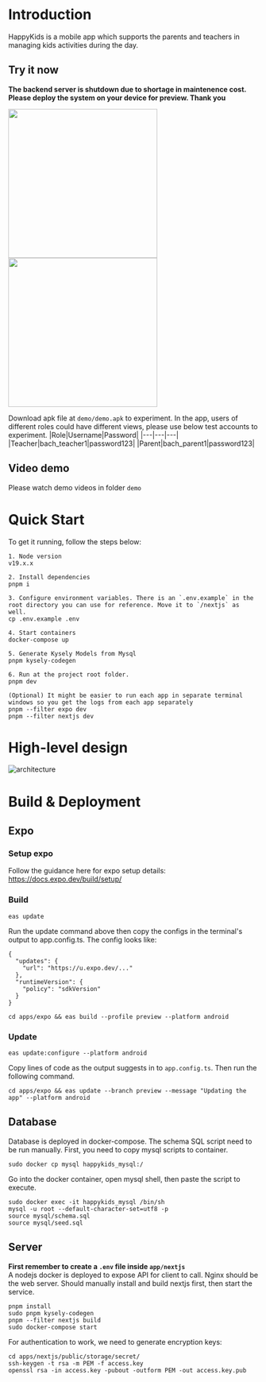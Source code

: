 # Introduction
HappyKids is a mobile app which supports the parents and teachers in managing kids activities during the day.

## Try it now
**The backend server is shutdown due to shortage in maintenence cost. Please deploy the system on your device for preview. Thank you**

<img src="https://github.com/user-attachments/assets/c59c5e28-d498-43f7-b6ec-b30f75d4b62c" data-canonical-src="https://github.com/user-attachments/assets/c59c5e28-d498-43f7-b6ec-b30f75d4b62c" width="300"/>
<img src="https://github.com/user-attachments/assets/4469b42a-0f57-4b4a-a54e-11060c359f2e" data-canonical-src="https://github.com/user-attachments/assets/4469b42a-0f57-4b4a-a54e-11060c359f2e" width="300"/>

Download apk file at `demo/demo.apk` to experiment. In the app, users of different roles could have different views, please use below test accounts to experiment.
|Role|Username|Password|
|---|---|---|
|Teacher|bach_teacher1|password123|
|Parent|bach_parent1|password123|

## Video demo
Please watch demo videos in folder `demo`


# Quick Start

To get it running, follow the steps below:

```
1. Node version
v19.x.x

2. Install dependencies
pnpm i

3. Configure environment variables. There is an `.env.example` in the root directory you can use for reference. Move it to `/nextjs` as well.
cp .env.example .env

4. Start containers
docker-compose up

5. Generate Kysely Models from Mysql
pnpm kysely-codegen

6. Run at the project root folder.
pnpm dev

(Optional) It might be easier to run each app in separate terminal windows so you get the logs from each app separately
pnpm --filter expo dev
pnpm --filter nextjs dev
```

# High-level design
![architecture](https://github.com/user-attachments/assets/40bbceb2-3356-4ac6-a923-399ae98192b0)


# Build & Deployment

## Expo

### Setup expo
Follow the guidance here for expo setup details: https://docs.expo.dev/build/setup/

### Build
```
eas update
```
Run the update command above then copy the configs in the terminal's output to app.config.ts. The config looks like:
```
{
  "updates": {
    "url": "https://u.expo.dev/..."
  },
  "runtimeVersion": {
    "policy": "sdkVersion"
  }
}
```

```
cd apps/expo && eas build --profile preview --platform android
```

### Update
```
eas update:configure --platform android
```

Copy lines of code as the output suggests in to `app.config.ts`. Then run the following command.

```
cd apps/expo && eas update --branch preview --message "Updating the app" --platform android
```

## Database
Database is deployed in docker-compose. The schema SQL script need to be run manually. First, you need to copy mysql scripts to container.
```
sudo docker cp mysql happykids_mysql:/
```
Go into the docker container, open mysql shell, then paste the script
to execute.
```
sudo docker exec -it happykids_mysql /bin/sh
mysql -u root --default-character-set=utf8 -p
source mysql/schema.sql
source mysql/seed.sql
```

## Server
**First remember to create a `.env` file inside `app/nextjs`**\
A nodejs docker is deployed to expose API for client to call. Nginx should be the web server.
Should manually install and build nextjs first, then start the service.
```
pnpm install 
sudo pnpm kysely-codegen
pnpm --filter nextjs build
sudo docker-compose start
```
For authentication to work, we need to generate encryption keys:
```
cd apps/nextjs/public/storage/secret/ 
ssh-keygen -t rsa -m PEM -f access.key
openssl rsa -in access.key -pubout -outform PEM -out access.key.pub
```

